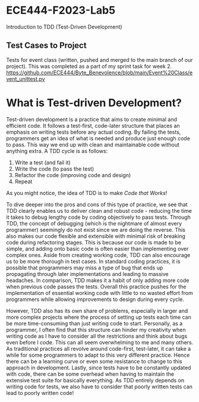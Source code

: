 # ECE444-F2023-Lab5
Introduction to TDD (Test-Driven Development)
## Test Cases to Project
Tests for event class (written, pushed and merged to the main branch of our project). This was completed as a part of my sprint task for week 2. 
https://github.com/ECE444/Byte_Benevolence/blob/main/Event%20Class/event_unittest.py


# What is Test-driven Development?

Test-driven development is a practice that aims to create minimal and efficient code.  It follows a test-first, code-later structure that places an emphasis on writing tests before any actual coding. By failing the tests, programmers get an idea of what is needed and produce just enough code to pass. This way we end up with clean and maintainable code without anything extra.
A TDD cycle is as follows:
1. Write a test (and fail it)
2. Write the code (to pass the test)
3. Refactor the code (improving code and design)
4. Repeat
   
As you might notice, the idea of TDD is to make *Code that Works*!

To dive deeper into the pros and cons of this type of practice, we see that TDD clearly enables us to deliver clean and robust code - reducing the time it takes to debug lengthy code by coding objectively to pass tests. Through TDD, the concept of debugging (which is the nightmare of almost every programmer) seemingly do not exist since we are doing the reverse. This also makes our code flexible and extensible with minimal risk of breaking code during refactoring stages. This is because our code is made to be simple, and adding onto basic code is often easier than implementing over complex ones. 
Aside from creating working code, TDD can also encourage us to be more thorough in test cases. In standard coding practices, it is possible that programmers may miss a type of bug that ends up propagating through later implementations and leading to massive headaches. In comparison, TDD makes it a habit of only adding more code when previous code passes the tests. Overall this practice pushes for the implementation of essential working code with little to no wasted effort from programmers while allowing improvements to design during every cycle. 

However, TDD also has its own share of problems, especially in larger and more complex projects where the process of setting up tests each time can be more time-consuming than just writing code to start. Personally, as a programmer, I often find that this structure can hinder my creativity when writing code as I have to consider all the restrictions and think about bugs even before I code. This can all seem overwhelming to me and many others. As traditional practices all revolve around code-first, test-later, it can take a while for some programmers to adapt to this very different practice. Hence there can be a learning curve or even some resistance to change to this approach in development. Lastly, since tests have to be constantly updated with code, there can be some overhead when having to maintain the extensive test suite for basically everything.
As TDD entirely depends on writing code for tests, we also have to consider that poorly written tests can lead to poorly written code!
